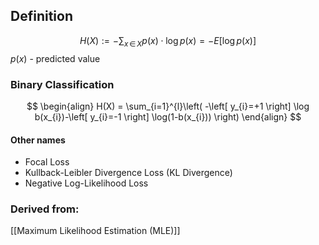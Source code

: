 ## Definition
$$
H(X):= -\sum_{x \, \in \,X} p(x) \cdot \log p(x) = -E\left[ \log p(x) \right] 
$$
$p(x)$ - predicted value

### Binary Classification
$$
\begin{align}
H(X) = \sum_{i=1}^{l}\left( -\left[ y_{i}=+1 \right] \log b(x_{i})-\left[ y_{i}=-1 \right] \log(1-b(x_{i})) \right)
\end{align}
$$

#### Other names
- Focal Loss
- Kullback-Leibler Divergence Loss (KL Divergence) 
- Negative Log-Likelihood Loss


### Derived from:
 [[Maximum Likelihood Estimation (MLE)]]
